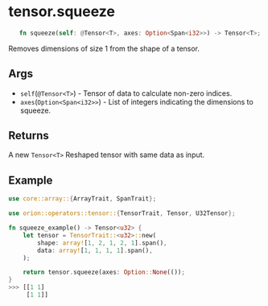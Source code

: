 # tensor.squeeze

```rust 
   fn squeeze(self: @Tensor<T>, axes: Option<Span<i32>>) -> Tensor<T>;
```

Removes dimensions of size 1 from the shape of a tensor.

## Args

* `self`(`@Tensor<T>`) - Tensor of data to calculate non-zero indices.  
* `axes`(`Option<Span<i32>>`) - List of integers indicating the dimensions to squeeze.  

## Returns 

A new `Tensor<T>` Reshaped tensor with same data as input.

## Example

```rust
use core::array::{ArrayTrait, SpanTrait};

use orion::operators::tensor::{TensorTrait, Tensor, U32Tensor};

fn squeeze_example() -> Tensor<u32> {
    let tensor = TensorTrait::<u32>::new(
        shape: array![1, 2, 1, 2, 1].span(), 
        data: array![1, 1, 1, 1].span(), 
    );

    return tensor.squeeze(axes: Option::None(());
}
>>> [[1 1]
     [1 1]]
```
